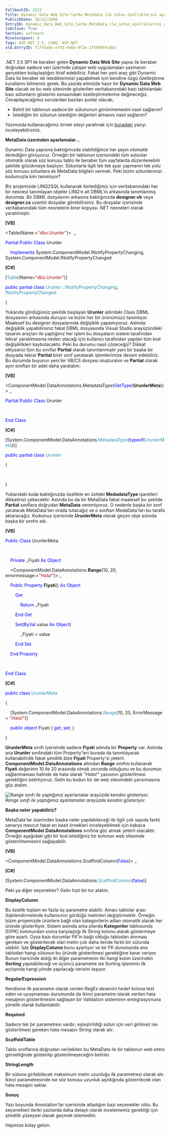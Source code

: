 ```yaml
---
FallbackID: 2223
Title: Dynamic Data Web Site'larda MetaData ile sütun özelliklerini ayarlamak.
PublishDate: 10/22/2008
EntryID: Dynamic_Data_Web_Site_larda_MetaData_ile_sutun_ozelliklerini_ayarlamak
IsActive: True
Section: software
MinutesSpent: 0
Tags: ASP.NET 3.5, LINQ, ASP.NET
old.EntryID: f1ff4a9a-ef43-4ebb-9f2e-1f599df4c8b1
---
```

.NET 3.5 SP1 ile beraber gelen **Dynamic Data Web Site** yapısı ile
beraber doğrudan sadece veri üzerinde çalışan web uygulamaları yazmanın
gerçekten kolaylaştığını itiraf edebiliriz. Fakat her yeni araç gibi
Dynamic Data ile beraber de istediklerimizi yapabilmek için kendine özgü
özelleştirme kurallarını bilmemiz gerek. Bu yazıda elimizde hazır bir
**Dynamic Data Web Site** olacak ve bu web sitesinde gösterilen
veritabanındaki bazı tablolardaki bazı sütunların gösterim esnasındaki
özelleştirmelerine değineceğiz. Cevaplayacağımız sorulardan bazıları
şunlar olacak;

-   Belirli bir tablonun sadece bir sütununun görünmemesini nasıl
    sağlarım?
-   İstediğim bir sütunun istediğim değerleri almasını nasıl sağlarım?

Yazımızda kullanacağımız örnek siteyi yaratmak için
[buradaki](http://daron.yondem.com/tr/post/a562c8ca-165a-41ba-b82b-0996aa8ea267)
yazıyı inceleyebilirsiniz.

**MetaData üzerinden ayarlamalar...**

Dynamic Data yapısına baktığımızda olabildiğince her şeyin otomatik
ilerlediğini görüyoruz. Örneğin bir tablonun içerisindeki tüm sütunlar
otomatik olarak söz konusu tablo ile beraber tüm sayfalarda
düzenlenebilir şekilde gözükmeye başlıyor. Sütunlarla ilgili tek tek
ayar yapmanın tek yolu söz konusu sütunlara ek MetaData bilgileri
vermek. Peki bizim sütunlarımızı kodumuzla kim tanımlıyor?

Biz projemizde LINQ2SQL kullanarak ilerlediğimiz için veritabanındaki
her bir nesneyi tanımlayan objeler LINQ'e ait DBML'in arkasında
tanımlanmış durumda. Bir DBML dosyasının arkasına baktığınızda
**designer.vb** veya **designer.cs** uzantılı dosyalar görebilirsiniz.
Bu dosyalar içerisinde veritabanındaki tüm nesnelerin birer kopyası .NET
nesneleri olarak yaratılmıştır.

**[VB]**

\<Table(Name:=<span style="color: #a31515;">"dbo.Urunler"</span>)\>  \_

<span style="color: blue;">Partial</span> <span
style="color: blue;">Public</span> <span
style="color: blue;">Class</span> Urunler

    <span style="color: blue;">Implements</span>
System.ComponentModel.INotifyPropertyChanging,
System.ComponentModel.INotifyPropertyChanged

**[C\#]**

[<span style="color: #2b91af;">Table</span>(Name=<span
style="color: #a31515;">"dbo.Urunler"</span>)]

<span style="color: blue;">public</span> <span
style="color: blue;">partial</span> <span
style="color: blue;">class</span> <span
style="color: #2b91af;">Urunler</span> : <span
style="color: #2b91af;">INotifyPropertyChanging</span>, <span
style="color: #2b91af;">INotifyPropertyChanged</span>

{

Yukarıda gördüğünüz şekilde başlayan **Urunler** adındaki Class DBML
dosyasının arkasında duruyor ve bizim her bir ürünümüzü tanımlıyor.
Maalesef bu designer dosyalarında değişiklik yapamıyoruz. Aslında
değişiklik yapabilirsiniz fakat DBML dosyasında Visual Studio
arayüzündeki tasarım araçları ile yaptığınız her işlem bu dosyaların
sistem tarafından tekrar yaratılmasına neden olacağı için kullanıcı
tarafından yapılan tüm kod değişiklikleri kaybolacaktır. Peki bu durumu
nasıl çözeceğiz? Dikkat ettiyseniz tüm bu sınıflar **Partial** olarak
tanımlanmıştır yani bir başka bir dosyada tekrar **Partial** birer sınıf
yaratarak işlemlerimize devam edebiliriz. Bu durumda buyurun yeni bir
VB/CS dosyası oluşturalım ve **Partial** olarak aynı sınıftan bir adet
daha yaratalım.

**[VB]**

\<ComponentModel.DataAnnotations.MetadataType(<span
style="color: blue;">GetType</span>(**UrunlerMeta**))\> \_

<span style="color: blue;">Partial</span> <span
style="color: blue;">Public</span> <span
style="color: blue;">Class</span> Urunler

 

<span style="color: blue;">End</span> <span
style="color: blue;">Class</span>

**[C\#]**

[System.ComponentModel.DataAnnotations.<span
style="color: #2b91af;">MetadataType</span>(<span
style="color: blue;">typeof</span>(<span
style="color: #2b91af;">UrunlerMeta</span>))]

<span style="color: blue;">public</span> <span
style="color: blue;">partial</span> <span
style="color: blue;">class</span> <span
style="color: #2b91af;">Urunler</span>

{

 

}

Yukarıdaki koda baktığınızda özellikle en üstteki **MedadataType**
işaretleri dikkatinizi çekecektir. Aslında bu da bir MetaData fakat
maalesef bu şekilde **Partial** sınıflara doğrudan **MetaData**
veremiyoruz. O nedenle başka bir sınıf yaratarak MetaData'ları orada
tutacağız ve o sınıftan MedaData'ları bu tarafa aktaracağız. Kodumuz
içerisinde **UrunlerMeta** olarak geçen obje aslında başka bir sınıfın
adı.

**[VB]**

<span style="color: blue;">Public</span> <span
style="color: blue;">Class</span> UrunlerMeta

 

    <span style="color: blue;">Private</span> \_Fiyati <span
style="color: blue;">As</span> <span style="color: blue;">Object</span>

    \<ComponentModel.DataAnnotations.**Range**(10, 20,
errormessage:=<span style="color: #a31515;">"Hata!"</span>)\> \_

    <span style="color: blue;">Public</span> <span
style="color: blue;">Property</span> **Fiyati**() <span
style="color: blue;">As</span> <span style="color: blue;">Object</span>

        <span style="color: blue;">Get</span>

            <span style="color: blue;">Return</span> \_Fiyati

        <span style="color: blue;">End</span> <span
style="color: blue;">Get</span>

        <span style="color: blue;">Set</span>(<span
style="color: blue;">ByVal</span> value <span
style="color: blue;">As</span> <span style="color: blue;">Object</span>)

            \_Fiyati = value

        <span style="color: blue;">End</span> <span
style="color: blue;">Set</span>

    <span style="color: blue;">End</span> <span
style="color: blue;">Property</span>

 

<span style="color: blue;">End</span> <span
style="color: blue;">Class</span>

**[C\#]**

<span style="color: blue;">public</span> <span
style="color: blue;">class</span> <span
style="color: #2b91af;">UrunlerMeta</span>

{

    [System.ComponentModel.DataAnnotations.<span
style="color: #2b91af;">Range</span>(10, 20, ErrorMessage = <span
style="color: #a31515;">"Hata!"</span>)]

    <span style="color: blue;">public</span> <span
style="color: blue;">object</span> Fiyati { <span
style="color: blue;">get</span>; <span style="color: blue;">set</span>;
}

}

**UrunlerMeta** sınıfı içerisinde sadece **Fiyati** adında bir
**Property** var. Aslında ana **Urunler** sınıfındaki tüm Property'leri
burada da tanımlayarak kullanabilirdik fakat şimdilik bize **Fiyati**
Property'si yeterli. **ComponentModel.DataAnnotations** altından
**Range** sınıfını kullanarak **Fiyati** değerinin 10 ile 20 arasında
olmak zorunda olduğunu ve bu durumun sağlanmaması halinde de hata olarak
*"Hata!"* yazısının gösterilmesi gerektiğini belirtiyoruz. Gelin bu
kodun bir de web sitesindeki yansımasına göz atalım.

![Range sınıfı ile yaptığımız ayarlamalar arayüzde kendini
gösteriyor.](http://cdn.daron.yondem.com/assets/2223/21102008_1.png)\
*Range sınıfı ile yaptığımız ayarlamalar arayüzde kendini gösteriyor.*

**Başka neler yapabiliriz?**

MetaData'lar üzerinden başka neler yapılabileceği ile ilgili çok sayıda
farklı senaryo mevcut fakat en basit örnekleri inceleyebilmek için
kabaca **ComponentModel.DataAnnotations** sınıfına göz atmak yeterli
olacaktır. Örneğin aşağıdaki gibi bir kod istediğiniz bir kolonun web
sitesinde gösterilmemesini sağlayabilir.

**[VB]**

\<ComponentModel.DataAnnotations.ScaffoldColumn(<span
style="color: blue;">False</span>)\> \_

**[C\#]**

[System.ComponentModel.DataAnnotations.<span
style="color: #2b91af;">ScaffoldColumn</span>(<span
style="color: blue;">false</span>)]

Peki ya diğer seçenekler? Gelin hızlı bir tur atalım.

**DisplayColumn**

Bu özellik toplam en fazla üç parametre alabilir. Amacı tablolar arası
ilişkilendirmelerde kullanıcının gördüğü metinleri değiştirmektir.
Örneğin bizim projemizde ürünlere bağlı olan kategorilerin adları
otomatik olarak her üründe gösteriliyor. Sistem aslında arka planda
**Kategoriler** tablosunda ID(PK) kolonundan sonra karşılaştığı ilk
String kolonu alarak göstermeye göre ayarlı. Oysa bazı durumlar FK'in
bağlı olduğu tablodan alınması gereken ve gösterilecek olan metin çok
daha ileride farklı bir sütunda olabilir. İşte **DisplayColumn** bunu
ayarlıyor ve bir FK durumunda ana tablodan hangi sütunun bu üründe
gösterilmesi gerektiğine karar veriyor. Bunun haricinde aldığı iki diğer
parametrenin ilki hangi kolon üzerinden **Sorting** yapılabileceği ve
üçüncü parametre ise Sorting işleminin ilk açılışında hangi yönde
yapılacağı verisini taşıyor.

**RegularExpression**

Kendisine ilk parametre olarak verilen RegEx desenini hedef kolona test
eden ve uyuşmaması durumunda da ikinci parametre olarak verilen hata
mesajının gösterilmesini sağlayan bir Validation sisteminin
entegrasyonuna yönelik olarak kullanılabilir.

**Required**

Sadece tek bir parametresi vardır; eşleştirildiği sütun için veri
girilmez ise gösterilmesi gereken hata mesajını String olarak alır.

**ScaffoldTable**

Tablo sınıflarına doğrudan verilebilen bu MetaData ile bir tablonun web
sitesi görselliğinde gösterilip gösterilmeyeceğini belirler.

**StringLength**

Bir sütuna girilebilecek maksimum metin uzunluğu ilk parametresi olarak
alır. İkinci parametresinde ise söz konusu uzunluk aşıldığında
gösterilecek olan hata mesajını saklar.

**Sonuç**

Yazı boyunda Annotation'lar içerisinde atladığım bazı seçenekler oldu.
Bu seçenekleri ileriki yazılarda daha detaylı olarak incelememiz
gerektiği için şimdilik yüzeysel olarak geçmek istemedim.

Hepinize kolay gelsin.


